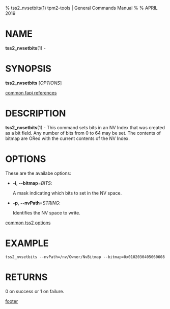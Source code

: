% tss2_nvsetbits(1) tpm2-tools | General Commands Manual
%
% APRIL 2019

# NAME

**tss2_nvsetbits**(1) -

# SYNOPSIS

**tss2_nvsetbits** [*OPTIONS*]

[common fapi references](common/tss2-fapi-references.md)

# DESCRIPTION

**tss2_nvsetbits**(1) - This command sets bits in an NV Index that was created as a bit field. Any number of bits from 0 to 64 may be set. The contents of bitmap are ORed with the current contents of the NV Index.

# OPTIONS

These are the availabe options:

  * **-i**, **\--bitmap**=_BITS_:

    A mask indicating which bits to set in the NV space.

  * **-p**, **\--nvPath**=_STRING_:

    Identifies the NV space to write.

[common tss2 options](common/tss2-options.md)

# EXAMPLE
```
tss2_nvsetbits --nvPath=/nv/Owner/NvBitmap --bitmap=0x0102030405060608
```

# RETURNS

0 on success or 1 on failure.

[footer](common/footer.md)
